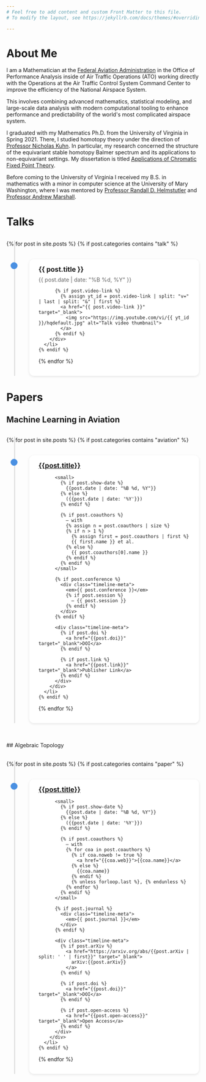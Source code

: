 ```yaml
---
# Feel free to add content and custom Front Matter to this file.
# To modify the layout, see https://jekyllrb.com/docs/themes/#overriding-theme-defaults

---
```


# About Me

   I am a Mathematician at the [Federal Aviation Administration](https://www.faa.gov/) in the Office of Performance Analysis
   inside of  Air Traffic Operations (ATO) working directly with the
   Operations at the Air Traffic Control System Command Center to improve the efficiency of the National
   Airspace System.  

   This involves combining advanced mathematics, statistical modeling, and large-scale data analysis with modern computational tooling to enhance performance and 
   predictability of the world's most complicated airspace system.

   I graduated with my Mathematics Ph.D. from the University of Virginia
   in Spring 2021. There, I studied homotopy theory under the
   direction of [Professor Nicholas Kuhn](https://uva.theopenscholar.com/nick-kuhn). In particular, my research
   concerned the structure of the equivariant stable homotopy Balmer
   spectrum and its applications to non-equivariant settings. My
   dissertation is titled [Applications of Chromatic Fixed Point
   Theory](https://doi.org/10.18130/3h64-wv15).
   
   Before coming to the University of Virginia I received my B.S. in
   mathematics with a minor in computer science at the University of Mary
   Washington, where I was mentored by
   [Professor Randall D. Helmstutler](https://doctorh.umwsites.net/about/) and
   [Professor Andrew Marshall](http://marshallandrew.net/#home).
   
# Talks

<style>
.timeline {
  position: relative;
  margin: 2rem auto;
  padding: 0;
  max-width: 700px;
  list-style: none;
}

.timeline::before {
  content: '';
  position: absolute;
  left: 20px;
  top: 0;
  bottom: 0;
  width: 3px;
  background: #e0e0e0;
}

.timeline-item {
  position: relative;
  margin: 2rem 0;
  padding-left: 60px;
}

.timeline-item::before {
  content: '';
  position: absolute;
  left: 11px;
  top: 0.6em;
  width: 18px;
  height: 18px;
  border-radius: 50%;
  background: #4a90e2;
}

.timeline-content {
  background: #fff;
  padding: 1rem 1.5rem;
  border-radius: 0.75rem;
  box-shadow: 0 2px 6px rgba(0,0,0,0.1);
}

.timeline-content h3 {
  margin: 0 0 0.5rem;
  font-size: 1.1rem;
}

.timeline-content small {
  color: #666;
  font-size: 0.9rem;
  display: block;
  margin-bottom: 0.5rem;
}

.timeline-content img {
  max-width: 100%;
  border-radius: 0.5rem;
  margin-top: 0.5rem;
  transition: transform 0.2s ease-in-out;
}

.timeline-content img:hover {
  transform: scale(1.02);
}
</style>

<ul class="timeline">
  {% for post in site.posts %}
    {% if post.categories contains "talk" %}
      <li class="timeline-item">
        <div class="timeline-content">
          <h3>{{ post.title }}</h3>
          <small>{{ post.date | date: "%B %d, %Y" }}</small>

          {% if post.video-link %}
            {% assign yt_id = post.video-link | split: "v=" | last | split: "&" | first %}
            <a href="{{ post.video-link }}" target="_blank">
              <img src="https://img.youtube.com/vi/{{ yt_id }}/hqdefault.jpg" alt="Talk video thumbnail">
            </a>
          {% endif %}
        </div>
      </li>
    {% endif %}
  {% endfor %}
</ul>
    
# Papers

## Machine Learning in Aviation

<style>
.timeline {
  position: relative;
  margin: 2rem auto;
  padding: 0;
  max-width: 700px;
  list-style: none;
}

.timeline::before {
  content: '';
  position: absolute;
  left: 20px;
  top: 0;
  bottom: 0;
  width: 3px;
  background: #e0e0e0;
}

.timeline-item {
  position: relative;
  margin: 2rem 0;
  padding-left: 60px;
}

.timeline-item::before {
  content: '';
  position: absolute;
  left: 11px;
  top: 0.6em;
  width: 18px;
  height: 18px;
  border-radius: 50%;
  background: #4a90e2;
}

.timeline-content {
  background: #fff;
  padding: 1rem 1.5rem;
  border-radius: 0.75rem;
  box-shadow: 0 2px 6px rgba(0,0,0,0.1);
}

.timeline-content h3 {
  margin: 0 0 0.5rem;
  font-size: 1.1rem;
}

.timeline-content small {
  color: #666;
  font-size: 0.9rem;
  display: block;
  margin-bottom: 0.25rem;
}

.timeline-meta {
  margin-top: 0.5rem;
  font-size: 0.9rem;
  color: #444;
}

.timeline-meta a {
  margin-right: 1rem;
  color: #4a90e2;
  text-decoration: none;
}

.timeline-meta a:hover {
  text-decoration: underline;
}
</style>


<ul class="timeline">
  {% for post in site.posts %}
    {% if post.categories contains "aviation" %}
      <li class="timeline-item">
        <div class="timeline-content">
          <h3>
            <a href="{{post.main-link}}">{{post.title}}</a>
          </h3>
          
          <small>
            {% if post.show-date %}
              {{post.date | date: "%B %d, %Y"}}
            {% else %}
              ({{post.date | date: '%Y'}})
            {% endif %}
            
            {% if post.coauthors %}
              — with
              {% assign n = post.coauthors | size %}
              {% if n > 1 %}
                {% assign first = post.coauthors | first %}
                {{ first.name }} et al.
              {% else %}
                {{ post.coauthors[0].name }}
              {% endif %}
            {% endif %}
          </small>

          {% if post.conference %}
            <div class="timeline-meta">
              <em>{{ post.conference }}</em>
              {% if post.session %}
                — {{ post.session }}
              {% endif %}
            </div>
          {% endif %}

          <div class="timeline-meta">
            {% if post.doi %}
              <a href="{{post.doi}}" target="_blank">DOI</a>
            {% endif %}
            
            {% if post.link %}
              <a href="{{post.link}}" target="_blank">Publisher Link</a>
            {% endif %}
          </div>
        </div>
      </li>
    {% endif %}
  {% endfor %}
</ul>

<br/>
## Algebraic Topology 

<style>
.timeline {
  position: relative;
  margin: 2rem auto;
  padding: 0;
  max-width: 700px;
  list-style: none;
}

.timeline::before {
  content: '';
  position: absolute;
  left: 20px;
  top: 0;
  bottom: 0;
  width: 3px;
  background: #e0e0e0;
}

.timeline-item {
  position: relative;
  margin: 2rem 0;
  padding-left: 60px;
}

.timeline-item::before {
  content: '';
  position: absolute;
  left: 11px;
  top: 0.6em;
  width: 18px;
  height: 18px;
  border-radius: 50%;
  background: #4a90e2;
}

.timeline-content {
  background: #fff;
  padding: 1rem 1.5rem;
  border-radius: 0.75rem;
  box-shadow: 0 2px 6px rgba(0,0,0,0.1);
}

.timeline-content h3 {
  margin: 0 0 0.5rem;
  font-size: 1.1rem;
}

.timeline-content small {
  color: #666;
  font-size: 0.9rem;
  display: block;
  margin-bottom: 0.25rem;
}

.timeline-meta {
  margin-top: 0.5rem;
  font-size: 0.9rem;
  color: #444;
}

.timeline-meta a {
  margin-right: 1rem;
  color: #4a90e2;
  text-decoration: none;
}

.timeline-meta a:hover {
  text-decoration: underline;
}
</style>


<ul class="timeline">
  {% for post in site.posts %}
    {% if post.categories contains "paper" %}
      <li class="timeline-item">
        <div class="timeline-content">
          <h3>
            <a href="{{post.main-link}}">{{post.title}}</a>
          </h3>
          
          <small>
            {% if post.show-date %}
              {{post.date | date: "%B %d, %Y"}}
            {% else %}
              ({{post.date | date: '%Y'}})
            {% endif %}
            
            {% if post.coauthors %}
              — with
              {% for coa in post.coauthors %}
                {% if coa.noweb != true %}
                  <a href="{{coa.web}}">{{coa.name}}</a>
                {% else %}
                  {{coa.name}}
                {% endif %}
                {% unless forloop.last %}, {% endunless %}
              {% endfor %}
            {% endif %}
          </small>
          
          {% if post.journal %}
            <div class="timeline-meta">
              <em>{{ post.journal }}</em>
            </div>
          {% endif %}

          <div class="timeline-meta">
            {% if post.arXiv %}
              <a href="https://arxiv.org/abs/{{post.arXiv | split: ' ' | first}}" target="_blank">
                arXiv:{{post.arXiv}}
              </a>
            {% endif %}
            
            {% if post.doi %}
              <a href="{{post.doi}}" target="_blank">DOI</a>
            {% endif %}
            
            {% if post.open-access %}
              <a href="{{post.open-access}}" target="_blank">Open Access</a>
            {% endif %}
          </div>
        </div>
      </li>
    {% endif %}
  {% endfor %}
</ul>

<!-- 
** Papers 
   - Kuhn, Nicholas J., and Christopher JR Lloyd. "Computing the Morava K–theory of real Grassmannians using chromatic fixed point theory." /Algebraic & Geometric Topology/ 24, no. 2 (2024): 919-950. [[https://doi.org/10.2140/agt.2024.24.919][https://doi.org/10.2140/agt.2024.24.919]]. [[https://msp.org/agt/2024/24-2/agt-v24-n2-p07-s.pdf][Open access]].
** Ten Minute Research Summary
#+BEGIN_EXPORT html
   <iframe width="640" height="385" src="https://www.youtube.com/embed/yXYueCOpgd4" frameborder="0" allow="accelerometer; autoplay; clipboard-write; encrypted-media; gyroscope; picture-in-picture" allowfullscreen></iframe><br/><br/>
#+END_EXPORT
** Recent Talks
   - 06/08/2023 - [[https://arc.aiaa.org/doi/abs/10.2514/6.2023-4213][AIAA Operationalizing Machine Learning Models for Strategic Planning]]
   - 08/09/2021 - [[https://folk.ntnu.no/drewkh/conf.html][Transchromatic homotopy online conference]]
   - 01/05/2021 - [[https://www.math.northwestern.edu/events/seminars/?group=ToSe][Chicago-Northwestern Topology Seminar]]
   - 12/04/2020 - [[https://math.virginia.edu/seminars/gradsem/][UVA Graduate Seminar]] --- Version controlling your
     thesis with Git ([[https://raw.githubusercontent.com/cjl8zf/uva-grad-sem-git-guide/master/uva_grad_sem_git_guide.pdf][handout)]]
   - 11/06/2020 - [[https://www.sas.rochester.edu/mth/news-events/events/topology-seminars.html][University of Rochester Topology Seminar]]
   - 11/03/2020 - University of Illinois Urbana-Champaign Homotopy Theory Seminar
   - 10/19/2020 - [[https://math.jhu.edu/~vzakhar2/topology-seminar/][Johns Hopkins Topology Seminar]]
   - 09/24/2020 - [[https://math.virginia.edu/seminars/topology/][University of Virginia Topology Seminar]]
** Engagement 
*** Career Panels
   - 03/01/2024 - UVA Graduate Seminar - Transitioning from Academia to Industry
   - 06/29/2023 - Jepson Summer Science - Academia and Industry Panel
   - 03/20/2019 - UMW Math Department Career Night - Applying to Math
     Grad School

*** Directed Reading Program
    Starting in Fall 2018 I have worked closely with [[https://sites.google.com/view/sara-maloni][Professor Sara Maloni]]
    to organize the University of Virginia chapter of the [[https://math.virginia.edu/drp/][Directed
    Reading Program]]. This program pairs advanced undergraduates with
    graduate student mentors to explore an area of math not typically
    covered in the undergraduate curriculum. This program is very
    important to me which is why I have taken on the following roles:
    - Graduate committee chair
    - Webmaster 
    - Mentor
     
*** Research Experience for Undergraduates 
    
    In the Summer of 2020 I participated as a mentor in the University
    of Virginia Topology and Geometry REU. I worked under the
    direction of [[https://sites.google.com/view/julie-bergner/][Professor Julie Bergner]] with fellow graduate student
    [[https://sites.google.com/view/rossakhmechet][Ross Akhmechet]] to assist the undergraduate researchers as they
    explored the feasibility of a TQFT theory for embedded
    cobordisms that could detect knottings. 
    
*** Teaching Mentor 
    As a 5th year graduate student I have had the opportunity to teach
    a variety of classes at the university level, however not so many
    that I no longer remember what it was like to be a first time
    instructor. For this reason I was very pleased to accept the
    invitation from [[https://uva.theopenscholar.com/paul-bourdon][Professor Paul Bourdon]] to be a teaching mentor for
    a second year graduate student in Fall 2020.
    
** Teaching
*** University of Virginia
  - Spring 2021 :: Instructor of record for an uncoordinated section of Math 1140 --- Financial Mathematics 
  - Fall 2019 :: Instructor of record for an uncoordinated section of Math 1140 --- Financial Mathematics 
  - Fall 2018 :: Instructor of record for an uncoordinated section of Math 1140 --- Financial Mathematics 
  - Spring 2018 :: Instructor of record for one section of Math 1220 --- A Survey of Calculus II 
  - Fall 2017 :: Instructor of record for one section of Math 1210 --- A Survey of Calculus I 
  - Spring 2017 :: Teaching Assistant for two sections of Math 3250 --- Ordinary Differential Equations 
  - Fall 2016  :: Teaching Assistant for two sections of Math 3250 ---
    Ordinary Differential Equations
*** University of Mary Washington
  - Spring 2016 :: Teaching Assistant for Math 201 --- Introduction to Discrete Mathematics 
** This Website

   You can view the source of this website [[https://github.com/cjl8zf/cjl8zf.github.io][here]]. It is written in the
   org mark-up language inside of the Emacs text editor (which I live in).
   
    -->
